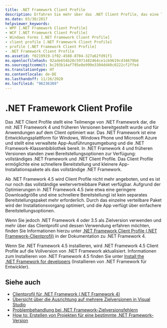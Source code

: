 ```yaml
---
title: .NET Framework Client Profile
description: Erfahren Sie mehr über das .NET Client Profile, das eine Teilmenge von .NET darstellte, die in Version 4 und früheren .NET-Versionen bereitgestellt wurde.
ms.date: 03/30/2017
helpviewer_keywords:
- WPF [.NET Framework Client Profile]
- WCF [.NET Framework Client Profile]
- Windows Forms [.NET Framework Client Profile]
- client profile [.NET Framework Client Profile]
- profile [.NET Framework Client Profile]
- .NET Framework Client Profile
ms.assetid: f0219919-1f02-4588-8704-327a62fd91f1
ms.openlocfilehash: 92ade654b20c5971482464ce1cb9619c434679b6
ms.sourcegitcommit: bc293b14af795e0e999e3304dd40c0222cf2ffe4
ms.translationtype: HT
ms.contentlocale: de-DE
ms.lasthandoff: 11/26/2020
ms.locfileid: "96236389"
---
```

# <a name="net-framework-client-profile"></a>.NET Framework Client Profile

Das .NET Client Profile stellt eine Teilmenge von .NET Framework dar, die mit .NET Framework 4 und früheren Versionen bereitgestellt wurde und für Anwendungen auf dem Client optimiert war. Das .NET Framework ist eine Entwicklungsplattform für Windows, Windows Phone und Microsoft Azure und stellt eine verwaltete App-Ausführungsumgebung und die .NET Framework-Klassenbibliothek bereit. In .NET Framework 4 und früheren Versionen standen zwei Bereitstellungsoptionen zur Verfügung: vollständiges .NET Framework und .NET Client Profile. Das Client Profile ermöglichte eine schnellere Bereitstellung und kleinere App-Installationspakete als das vollständige .NET Framework.  
  
 Ab .NET Framework 4.5 wird Client Profile nicht mehr angeboten, und es ist nur noch das vollständige weitervertreibbare Paket verfügbar. Aufgrund der Optimierungen in .NET Framework 4.5 (wie etwa eine geringere Downloadgröße und eine schnellere Bereitstellung) ist kein separates Bereitstellungspaket mehr erforderlich. Durch das einzelne verteilbare Paket wird der Installationsvorgang optimiert, und die App verfügt über einfachere Bereitstellungsoptionen.  
  
 Wenn Sie jedoch .NET Framework 4 oder 3.5 als Zielversion verwenden und mehr über das Clientprofil und dessen Verwendung erfahren möchten, finden Sie Informationen hierzu unter [.NET Framework Client Profile (.NET Framework-Clientprofil)](/previous-versions/dotnet/netframework-4.0/cc656912(v=vs.100)) in der Dokumentation zu .NET Framework 4.  
  
 Wenn Sie .NET Framework 4.5 installieren, wird .NET Framework 4.5 Client Profile auf die Vollversion von .NET Framework aktualisiert. Informationen zum Installieren von .NET Framework 4.5 finden Sie unter [Install the .NET Framework for developers](../install/guide-for-developers.md) (Installieren von .NET Framework für Entwickler).  
  
## <a name="see-also"></a>Siehe auch

- [Clientprofil für .NET Framework (.NET Framework 4)](/previous-versions/dotnet/netframework-4.0/cc656912(v=vs.100))
- [Übersicht über die Ausrichtung auf mehrere Zielversionen in Visual Studio](/visualstudio/ide/visual-studio-multi-targeting-overview)
- [Problembehandlung bei .NET Framework-Zielversionsfehlern](/visualstudio/msbuild/troubleshooting-dotnet-framework-targeting-errors)
- [How to: Erstellen von Projekten für eine bestimmte .NET Framework-Version](/visualstudio/ide/visual-studio-multi-targeting-overview)
